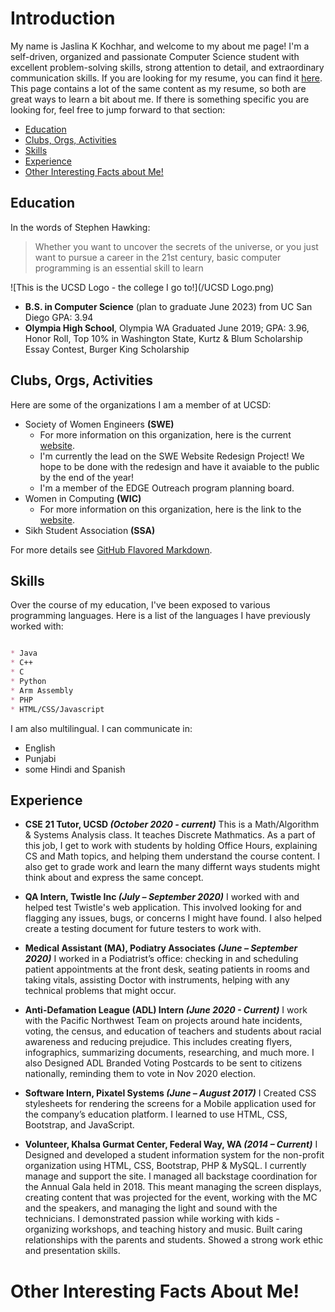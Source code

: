 
# Introduction

My name is Jaslina K Kochhar, and welcome to my about me page!
I'm a self-driven, organized and passionate Computer Science student with excellent problem-solving skills, strong attention to detail, and extraordinary communication skills.
If you are looking for my resume, you can find it [here](/JaslinaKochhar_CurrentResume.pdf). This page contains a lot of the same content as my resume, so both are great ways to learn a bit about me.
If there is something specific you are looking for, feel free to jump forward to that section:
- [Education](#education)
- [Clubs, Orgs, Activities](#clubs-orgs-activities)
- [Skills](#skills)
- [Experience](#experience)
- [Other Interesting Facts about Me!](#other-interesting-facts-about-me)


## Education

In the words of Stephen Hawking:

> Whether you want to uncover the secrets of the universe, or you just want to pursue a career in the 21st century, basic computer programming is an essential skill to learn

![This is the UCSD Logo - the college I go to!](/UCSD Logo.png)
* **B.S. in Computer Science** (plan to graduate June 2023) from UC San Diego
  GPA: 3.94
* **Olympia High School**, Olympia WA
  Graduated June 2019; GPA: 3.96, Honor Roll, Top 10% in Washington State, Kurtz & Blum Scholarship Essay Contest, Burger King Scholarship




## Clubs, Orgs, Activities

Here are some of the organizations I am a member of at UCSD:

* Society of Women Engineers **(SWE)**
  - For more information on this organization, here is the current [website](https://swe.ucsd.edu/).
  - I'm currently the lead on the SWE Website Redesign Project! We hope to be done with the redesign and have it avaiable to the public by the end of the year!
  - I'm a member of the EDGE Outreach program planning board.
* Women in Computing **(WIC)**
  - For more information on this organization, here is the link to the [website](https://wic.ucsd.edu/).
* Sikh Student Association **(SSA)**



For more details see [GitHub Flavored Markdown](https://guides.github.com/features/mastering-markdown/).



## Skills

Over the course of my education, I've been exposed to various programming languages. Here is a list of the languages I have previously worked with:

```markdown

* Java
* C++
* C
* Python
* Arm Assembly
* PHP
* HTML/CSS/Javascript

```


I am also multilingual. I can communicate in:

* English
* Punjabi
* some Hindi and Spanish




## Experience

- **CSE 21 Tutor, UCSD *(October 2020 - current)***
This is a Math/Algorithm & Systems Analysis class. It teaches Discrete Mathmatics.
As a part of this job, I get to work with students by holding Office Hours, explaining CS and Math topics, and helping them understand the course content. I also get to grade work and learn the many differnt ways students might think about and express the same concept.

- **QA Intern, Twistle Inc *(July – September 2020)***
I worked with and helped test Twistle's web application. This involved looking for and flagging any issues, bugs, or concerns I might have found. I also helped create a testing document for future testers to work with.

- **Medical Assistant (MA), Podiatry Associates *(June – September 2020)***
I worked in a Podiatrist’s office: checking in and scheduling patient appointments at the front desk, seating patients in rooms and taking vitals, assisting Doctor with instruments, helping with any technical problems that might occur.

- **Anti-Defamation League (ADL) Intern *(June 2020 - Current)***
I work with the Pacific Northwest Team on projects around hate incidents, voting, the census, and education of teachers and students about racial awareness and reducing prejudice. This includes creating flyers, infographics, summarizing documents, researching, and much more.
I also Designed ADL Branded Voting Postcards to be sent to citizens nationally, reminding them to vote in Nov 2020 election.

- **Software Intern, Pixatel Systems *(June – August 2017)***
I Created CSS stylesheets for rendering the screens for a Mobile application used for the company’s education platform. I learned to use HTML, CSS, Bootstrap, and JavaScript.

- **Volunteer, Khalsa Gurmat Center, Federal Way, WA *(2014 – Current)***
I Designed and developed a student information system for the non-profit organization using HTML, CSS, Bootstrap, PHP & MySQL. I currently manage and support the site.
I managed all backstage coordination for the Annual Gala held in 2018. This meant managing the screen displays, creating content that was projected for the event, working with the MC and the speakers, and managing the light and sound with the technicians.
I demonstrated passion while working with kids - organizing workshops, and teaching history and music. Built caring relationships with the parents and students. Showed a strong work ethic and presentation skills.


# Other Interesting Facts About Me!
